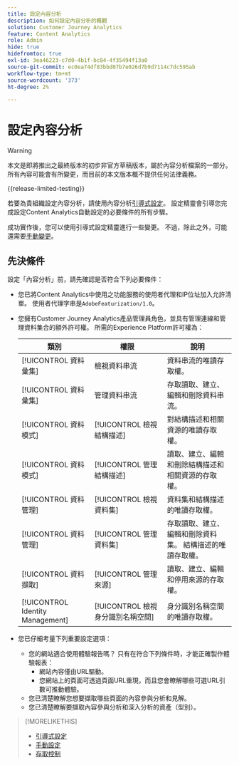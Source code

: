 ```yaml
---
title: 設定內容分析
description: 如何設定內容分析的概觀
solution: Customer Journey Analytics
feature: Content Analytics
role: Admin
hide: true
hidefromtoc: true
exl-id: 3ea46223-c7d0-4b1f-bc84-4f35494f13a0
source-git-commit: ec0ea74df83bbd07b7e026d7b9d7114c7dc595ab
workflow-type: tm+mt
source-wordcount: '373'
ht-degree: 2%

---
```


# 設定內容分析

>[!WARNING]
>
>本文是即將推出之最終版本的初步非官方草稿版本，屬於內容分析檔案的一部分。 所有內容可能會有所變更，而目前的本文版本概不提供任何法律義務。
>

{{release-limited-testing}}


若要為貴組織設定內容分析，請使用內容分析[引導式設定](guided.md)。 設定精靈會引導您完成設定Content Analytics自動設定的必要條件的所有步驟。

成功實作後，您可以使用引導式設定精靈進行一些變更。 不過，除此之外，可能還需要[手動變更](manual.md)。

## 先決條件

設定「內容分析」前，請先確認是否符合下列必要條件：

* 您已將Content Analytics中使用之功能服務的使用者代理和IP位址加入允許清單。 使用者代理字串是`AdobeFeaturization/1.0`。
* 您擁有Customer Journey Analytics產品管理員角色，並具有管理連線和管理資料集合的額外許可權。 所需的Experience Platform許可權為：

  | 類別 | 權限 | 說明 |
  |---|---|---|
  | [!UICONTROL 資料彙集] | 檢視資料串流 | 資料串流的唯讀存取權。 |
  | [!UICONTROL 資料彙集] | 管理資料串流 | 存取讀取、建立、編輯和刪除資料串流。 |
  | [!UICONTROL 資料模式] | [!UICONTROL 檢視結構描述] | 對結構描述和相關資源的唯讀存取權。 |
  | [!UICONTROL 資料模式] | [!UICONTROL 管理結構描述] | 讀取、建立、編輯和刪除結構描述和相關資源的存取權。 |
  | [!UICONTROL 資料管理] | [!UICONTROL 檢視資料集] | 資料集和結構描述的唯讀存取權。 |
  | [!UICONTROL 資料管理] | [!UICONTROL 管理資料集] | 存取讀取、建立、編輯和刪除資料集。 結構描述的唯讀存取權。 |
  | [!UICONTROL 資料擷取] | [!UICONTROL 管理來源] | 讀取、建立、編輯和停用來源的存取權。 |
  | [!UICONTROL Identity Management] | [!UICONTROL 檢視身分識別名稱空間] | 身分識別名稱空間的唯讀存取權。 |

* 您已仔細考量下列重要設定選項：

   * 您的網站適合使用體驗報告嗎？ 只有在符合下列條件時，才能正確製作體驗報表：
      * 網站內容僅由URL驅動。
      * 您網站上的頁面可透過頁面URL重現，而且您會瞭解哪些可選URL引數可推動體驗。
   * 您已清楚瞭解您想要擷取哪些頁面的內容參與分析和見解。
   * 您已清楚瞭解要擷取內容參與分析和深入分析的資產（型別）。


>[!MORELIKETHIS]
>
>* [引導式設定](guided.md)
>* [手動設定](manual.md)
>* [存取控制](/help/technotes/access-control.md)
>


